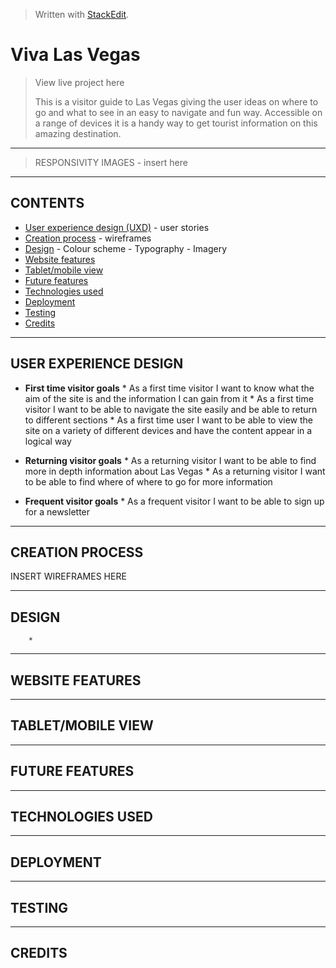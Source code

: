 


> Written with [StackEdit](https://stackedit.io/).
> 

# Viva Las Vegas


> View live project here
> 
> This is a visitor guide to Las Vegas giving the user ideas on where to go and what to see in an easy to navigate and fun way. Accessible on a range of devices it is a handy way to get tourist information on this amazing destination.
---
> RESPONSIVITY IMAGES - insert here
>
---

## CONTENTS

 - [User experience design (UXD)](#user-experience-design)
		 - user stories
 - [Creation process](#creation-process)
		 - wireframes
 - [Design](#design)
		 - Colour scheme
		 - Typography
		 - Imagery
 - [Website features](#website-features)
 - [Tablet/mobile view](#tablet/mobile-view)
 - [Future features](#future-features)
 - [Technologies used](#technologies-used)
 - [Deployment](#deployment)
 - [Testing](#testing)
 - [Credits](#credits)
 ---
 ## USER EXPERIENCE DESIGN
 
 - **First time visitor goals**
		 * As a first time visitor I want to know what the aim of the site is and the information I can gain from it
		 * As a first time visitor I want to be able to navigate the site easily and be able to return to different sections
		 * As a first time user I want to be able to view the site on a variety of different devices and have the content appear in a logical way
		 
- **Returning visitor goals**
		* As a returning visitor I want to be able to find more in depth information about Las Vegas
		* As a returning visitor I want to be able to find where of where to go for more information

- **Frequent visitor goals**
		* As a frequent visitor I want to be able to sign up for a newsletter
---

## CREATION PROCESS
INSERT WIREFRAMES HERE


---

## DESIGN
		* 


 ---

## WEBSITE FEATURES



 ---

## TABLET/MOBILE VIEW



 ---

## FUTURE FEATURES



 ---

## TECHNOLOGIES USED



 ---

## DEPLOYMENT


 ---

## TESTING


 ---

## CREDITS




